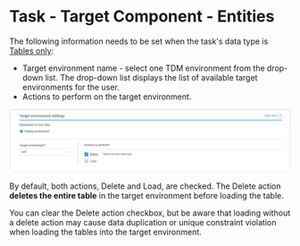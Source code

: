 # Task - Target Component - Entities 

The following information needs to be set when the task's data type is [Tables only](14c_task_source_component_tables.md):

- Target environment name - select one TDM environment from the drop-down list. The drop-down list displays the list of available target environments for the user. 
- Actions to perform on the target environment.

![target example tables](images/task_target_tables.png)

By default, both actions, Delete and Load, are checked. The Delete action **deletes the entire table** in the target environment before loading the table.

You can clear the Delete action checkbox, but be aware that loading without a delete action may cause data duplication or unique constraint violation when loading the tables into the target environment. 



